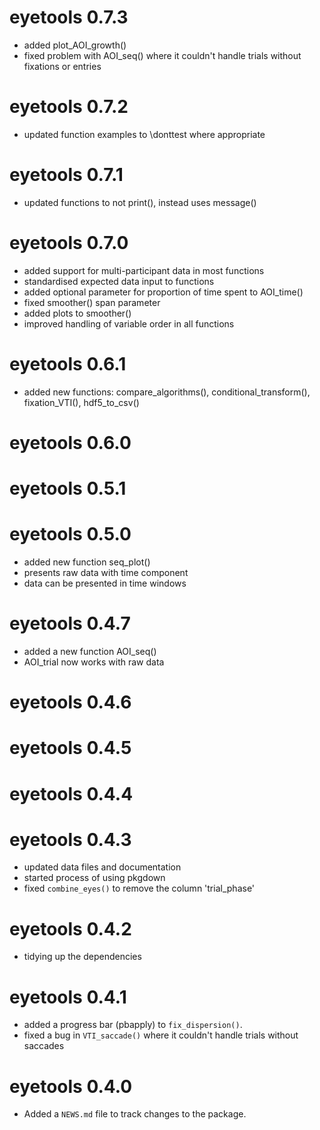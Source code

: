 # eyetools 0.7.3
* added plot_AOI_growth()
* fixed problem with AOI_seq() where it couldn't handle trials without fixations or entries

# eyetools 0.7.2
* updated function examples to \donttest where appropriate

# eyetools 0.7.1
* updated functions to not print(), instead uses message()

# eyetools 0.7.0
* added support for multi-participant data in most functions
* standardised expected data input to functions
* added optional parameter for proportion of time spent to AOI_time()
* fixed smoother() span parameter
* added plots to smoother()
* improved handling of variable order in all functions

# eyetools 0.6.1
* added new functions: compare_algorithms(), conditional_transform(), fixation_VTI(), hdf5_to_csv()

# eyetools 0.6.0

# eyetools 0.5.1

# eyetools 0.5.0
* added new function seq_plot()
* presents raw data with time component
* data can be presented in time windows

# eyetools 0.4.7

* added a new function AOI_seq()
* AOI_trial now works with raw data

# eyetools 0.4.6

# eyetools 0.4.5

# eyetools 0.4.4

# eyetools 0.4.3

* updated data files and documentation
* started process of using pkgdown
* fixed `combine_eyes()` to remove the column 'trial_phase'

# eyetools 0.4.2

* tidying up the dependencies

# eyetools 0.4.1

* added a progress bar (pbapply) to `fix_dispersion()`.
* fixed a bug in `VTI_saccade()` where it couldn't handle trials without saccades 


# eyetools 0.4.0

* Added a `NEWS.md` file to track changes to the package.
